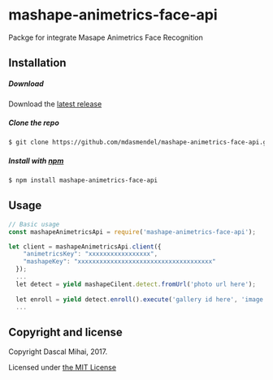 # mashape-animetrics-face-api
Packge for integrate Masape Animetrics Face Recognition

## Installation

##### Download

Download the [latest release](https://github.com/mdasmendel/mashape-animetrics-face-api/releases)

##### Clone the repo

```bash
$ git clone https://github.com/mdasmendel/mashape-animetrics-face-api.git 
```

##### Install with [npm](https://www.npmjs.com)

```bash
$ npm install mashape-animetrics-face-api
```


## Usage

```js
// Basic usage
const mashapeAnimetricsApi = require('mashape-animetrics-face-api');

let client = mashapeAnimetricsApi.client({
    "animetricsKey": "xxxxxxxxxxxxxxxxx",
    "mashapeKey": "xxxxxxxxxxxxxxxxxxxxxxxxxxxxxxxxxxxxx"
  });
  ...
  let detect = yield mashapeCilent.detect.fromUrl('photo url here');
  
  let enroll = yield detect.enroll().execute('gallery id here', 'image id here');
  ...
```
## Copyright and license

Copyright Dascal Mihai, 2017.

Licensed under [the MIT License](https://github.com/mdasmendel/mashape-animetrics-face-api/blob/master/LICENSE)
